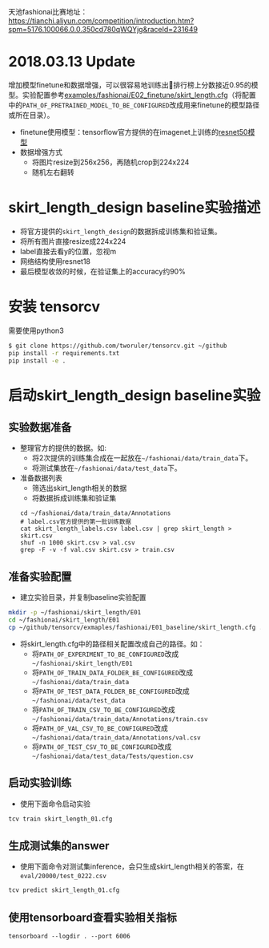 天池fashionai比赛地址：https://tianchi.aliyun.com/competition/introduction.htm?spm=5176.100066.0.0.350cd780qWQYjg&raceId=231649

# 2018.03.13 Update
增加模型finetune和数据增强，可以很容易地训练出排行榜上分数接近0.95的模型。实验配置参考[examples/fashionai/E02_finetune/skirt_length.cfg](examples/fashionai/E02_finetune/skirt_length.cfg)（将配置中的`PATH_OF_PRETRAINED_MODEL_TO_BE_CONFIGURED`改成用来finetune的模型路径或所在目录）。
* finetune使用模型：tensorflow官方提供的在imagenet上训练的[resnet50模型](http://download.tensorflow.org/models/official/resnet50_2017_11_30.tar.gz)
* 数据增强方式
  * 将图片resize到256x256，再随机crop到224x224
  * 随机左右翻转


# skirt_length_design baseline实验描述
* 将官方提供的`skirt_length_design`的数据拆成训练集和验证集。
* 将所有图片直接resize成224x224
* label直接去看y的位置，忽视m
* 网络结构使用resnet18
* 最后模型收敛的时候，在验证集上的accuracy约90%

# 安装 tensorcv
需要使用python3
```bash
$ git clone https://github.com/tworuler/tensorcv.git ~/github
pip install -r requirements.txt
pip install -e .
```
# 启动skirt_length_design baseline实验

## 实验数据准备
* 整理官方的提供的数据。如:
  * 将2次提供的训练集合成在一起放在`~/fashionai/data/train_data`下。
  * 将测试集放在`~/fashionai/data/test_data`下。
* 准备数据列表
  * 筛选出skirt_length相关的数据
  * 将数据拆成训练集和验证集
  ```
  cd ~/fashionai/data/train_data/Annotations
  # label.csv官方提供的第一批训练数据
  cat skirt_length_labels.csv label.csv | grep skirt_length > skirt.csv
  shuf -n 1000 skirt.csv > val.csv
  grep -F -v -f val.csv skirt.csv > train.csv
  ```


## 准备实验配置
* 建立实验目录，并复制baseline实验配置
```bash
mkdir -p ~/fashionai/skirt_length/E01
cd ~/fashionai/skirt_length/E01
cp ~/github/tensorcv/exmaples/fashionai/E01_baseline/skirt_length.cfg .
```
* 将skirt_length.cfg中的路径相关配置改成自己的路径。如：
  * 将`PATH_OF_EXPERIMENT_TO_BE_CONFIGURED`改成`~/fashionai/skirt_length/E01`
  * 将`PATH_OF_TRAIN_DATA_FOLDER_BE_CONFIGURED`改成`~/fashionai/data/train_data`
  * 将`PATH_OF_TEST_DATA_FOLDER_BE_CONFIGURED`改成`~/fashionai/data/test_data`
  * 将`PATH_OF_TRAIN_CSV_TO_BE_CONFIGURED`改成`~/fashionai/data/train_data/Annotations/train.csv`
  * 将`PATH_OF_VAL_CSV_TO_BE_CONFIGURED`改成`~/fashionai/data/train_data/Annotations/val.csv`
  * 将`PATH_OF_TEST_CSV_TO_BE_CONFIGURED`改成`~/fashionai/data/test_data/Tests/question.csv`

## 启动实验训练
* 使用下面命令启动实验
```bash
tcv train skirt_length_01.cfg
```

## 生成测试集的answer
* 使用下面命令对测试集inference，会只生成skirt_length相关的答案，在`eval/20000/test_0222.csv`
```bash
tcv predict skirt_length_01.cfg
```

## 使用tensorboard查看实验相关指标
```
tensorboard --logdir . --port 6006
```
